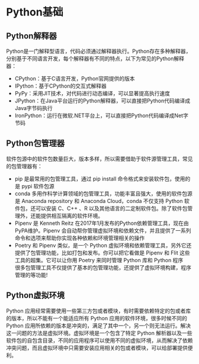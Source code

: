 # Python基础
## Python解释器  
Python是一门解释型语言，代码必须通过解释器执行。Python存在多种解释器，分别基于不同语言开发，每个解释器有不同的特点，以下为常见的Python解释器：
- CPython：基于C语言开发，Python官网提供的版本
- IPython：基于CPython的交互式解释器
- PyPy：采用JIT技术，对代码进行动态编译，可以显著提高执行速度
- JPython：在Java平台运行的Python解释器，可以直接把Python代码编译成Java字节码执行
- IronPython：运行在微软.NET平台上，可以直接把Python代码编译成Net字节码

## Python包管理器
软件包源中的软件包数量巨大，版本多样，所以需要借助于软件源管理工具，常见的包管理器有：
- pip 是最常用的包管理工具，通过 pip install <packagename> 命令格式来安装软件包，使用的是 pypi 软件包源  
- conda 多用作科学计算领域的包管理工具，功能丰富且强大，使用的软件包源是 Anaconda repository 和 Anaconda Cloud，conda 不仅支持 Python 软件包，还可以安装 C、C++ 、R 以及其他语言的二定制软件包。除了软件包管理外，还能提供相互隔离的软件环境。
- Pipenv 是 Kenneth Reitz 在2017年1月发布的Python依赖管理工具，现在由PyPA维护。Pipenv 会自动帮你管理虚拟环境和依赖文件，并且提供了一系列命令和选项来帮助你实现各种依赖和环境管理相关的操作  
- Poetry 和 Pipenv 类似，是一个 Python 虚拟环境和依赖管理工具，另外它还提供了包管理功能，比如打包和发布。你可以把它看做是 Pipenv 和 Flit 这些工具的超集。它可以让你用 Poetry 来同时管理 Python 库和 Python 程序  
很多包管理工具不仅提供了基本的包管理功能，还提供了虚拟环境构建，程序管理的等功能!  
  
## Python虚拟环境
Python 应用经常需要使用一些第三方包或者模块，有时需要依赖特定的包或者库的版本，所以不能有一个能适应所有 Python 应用的软件环境，很多时候不同的 Python 应用所依赖的版本是冲突的，满足了其中一个，另一个则无法运行。解决这一问题的方法是虚拟环境。虚拟环境是一个包含了特定 Python 解析器以及一些软件包的自包含目录，不同的应用程序可以使用不同的虚拟环境，从而解决了依赖冲突问题，而且虚拟环境中只需要安装应用相关的包或者模块，可以给部署提供便利。


